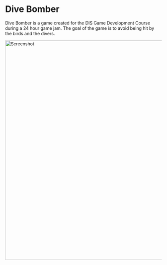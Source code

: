 # Dive Bomber

Dive Bomber is a game created for the DIS Game Development Course during a 24 hour game jam. The goal of the game is to avoid being hit by the birds and the divers. 



<img width="1255" height="706" alt="Screenshot" src="https://github.com/user-attachments/assets/da104ab7-184e-4df7-a9f7-3b66a60b8560" />





